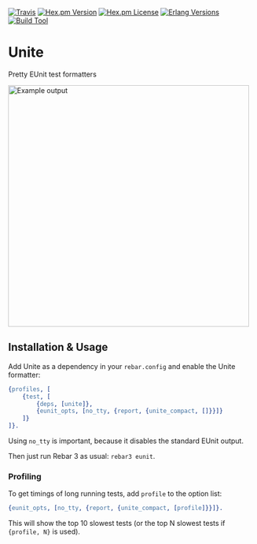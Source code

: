 [![Travis][travis badge]][travis]
[![Hex.pm Version][hex version badge]][hex]
[![Hex.pm License][hex license badge]][hex]
[![Erlang Versions][erlang version badge]][travis]
[![Build Tool][build tool]][hex]

# Unite

Pretty EUnit test formatters

<img src="https://raw.github.com/eproxus/unite/master/screenshot.png"
 width="490" alt="Example output" />

## Installation & Usage

Add Unite as a dependency in your `rebar.config` and enable the Unite formatter:

```erlang
{profiles, [
    {test, [
        {deps, [unite]},
        {eunit_opts, [no_tty, {report, {unite_compact, []}}]}
    ]}
]}.

```

Using `no_tty` is important, because it disables the standard EUnit output.

Then just run Rebar 3 as usual: `rebar3 eunit`.

### Profiling

To get timings of long running tests, add `profile` to the option list:

```erlang
{eunit_opts, [no_tty, {report, {unite_compact, [profile]}}]}.
```

This will show the top 10 slowest tests (or the top N slowest tests if
`{profile, N}` is used).


<!-- Badges -->
[travis]: https://travis-ci.org/eproxus/unite
[travis badge]: https://img.shields.io/travis/eproxus/unite/master.svg?style=flat-square
[hex]: https://hex.pm/packages/unite
[hex version badge]: https://img.shields.io/hexpm/v/unite.svg?style=flat-square
[hex license badge]: https://img.shields.io/hexpm/l/unite.svg?style=flat-square
[erlang version badge]: https://img.shields.io/badge/erlang-R15%20to%2021.0-blue.svg?style=flat-square
[build tool]: https://img.shields.io/badge/build%20tool-rebar3-orange.svg?style=flat-square
